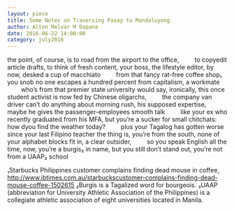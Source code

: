 ```yaml
---
layout: piece
title: Some Notes on Traversing Pasay to Mandaluyong
author: Alton Melvar M Dapana
date: 2016-06-22 14:00:00
category: july2016
---
```


the point, of course, is to road from the airport to the office,
&nbsp;&nbsp;&nbsp;&nbsp;&nbsp;&nbsp;&nbsp;&nbsp;to copyedit article drafts, to think of fresh content,
your boss, the lifestyle editor, by now, desked a cup of macchiato
&nbsp;&nbsp;&nbsp;&nbsp;&nbsp;&nbsp;&nbsp;&nbsp;from that fancy rat-free coffee shop&#8321; you snob
no one escapes a hundred percent from capitalism, a workmate
&nbsp;&nbsp;&nbsp;&nbsp;&nbsp;&nbsp;&nbsp;&nbsp;who’s from that premier state university would say,
ironically, this once student activist is now fed by Chinese oligarchs,
&nbsp;&nbsp;&nbsp;&nbsp;&nbsp;&nbsp;&nbsp;&nbsp;the company van driver can’t do anything about morning rush,
his supposed expertise, maybe he gives the passenger-employees smooth talk
&nbsp;&nbsp;&nbsp;&nbsp;&nbsp;&nbsp;&nbsp;&nbsp;like your ex who recently graduated from his MFA,
but you’re a sucker for small chitchats: how dyou find the weather today?
&nbsp;&nbsp;&nbsp;&nbsp;&nbsp;&nbsp;&nbsp;&nbsp;plus your Tagalog has gotten worse since your last Filipino teacher
the thing is, you’re from the south, none of your alphabet blocks fit in, a clear outsider,
&nbsp;&nbsp;&nbsp;&nbsp;&nbsp;&nbsp;&nbsp;&nbsp;so you speak English all the time, now, you’re a burgis&#8322; in name,
but you still don’t stand out, you’re not from a UAAP&#8322; school

&#8321;Starbucks Philippines customer complains finding dead mouse in coffee, http://www.ibtimes.com.au/starbuckscustomer-complains-finding-dead-mouse-coffee-1502615
&#8322;Burgis is a Tagalized word for bourgeois.
&#8323;UAAP (abbreviation for University Athletic Association of the Philippines) is a collegiate athletic association
of eight universities located in Manila.